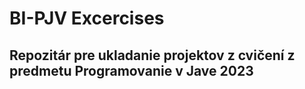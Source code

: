 # BI-PJV Excercises

## Repozitár pre ukladanie projektov z cvičení z predmetu Programovanie v Jave 2023

